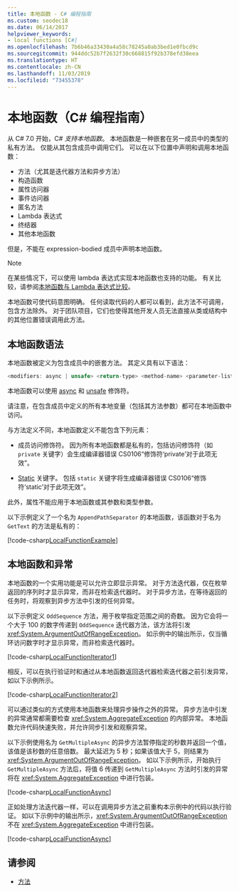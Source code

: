 ```yaml
---
title: 本地函数 - C# 编程指南
ms.custom: seodec18
ms.date: 06/14/2017
helpviewer_keywords:
- local functions [C#]
ms.openlocfilehash: 7b6b46a33430a4a58c78245a0ab3bed1e0fbcd9c
ms.sourcegitcommit: 944ddc52b7f2632f30c668815f92b378efd38eea
ms.translationtype: HT
ms.contentlocale: zh-CN
ms.lasthandoff: 11/03/2019
ms.locfileid: "73455378"
---
```

# <a name="local-functions-c-programming-guide"></a>本地函数（C# 编程指南）

从 C# 7.0 开始，C# *支持本地函数*。 本地函数是一种嵌套在另一成员中的类型的私有方法。 仅能从其包含成员中调用它们。 可以在以下位置中声明和调用本地函数：

- 方法（尤其是迭代器方法和异步方法）
- 构造函数
- 属性访问器
- 事件访问器
- 匿名方法
- Lambda 表达式
- 终结器
- 其他本地函数

但是，不能在 expression-bodied 成员中声明本地函数。

> [!NOTE]
> 在某些情况下，可以使用 lambda 表达式实现本地函数也支持的功能。 有关比较，请参阅[本地函数与 Lambda 表达式比较](../../local-functions-vs-lambdas.md)。

本地函数可使代码意图明确。 任何读取代码的人都可以看到，此方法不可调用，包含方法除外。 对于团队项目，它们也使得其他开发人员无法直接从类或结构中的其他位置错误调用此方法。
 
## <a name="local-function-syntax"></a>本地函数语法

本地函数被定义为包含成员中的嵌套方法。 其定义具有以下语法：

```csharp
<modifiers: async | unsafe> <return-type> <method-name> <parameter-list>
```

本地函数可以使用 [async](../../language-reference/keywords/async.md) 和 [unsafe](../../language-reference/keywords/unsafe.md) 修饰符。 

请注意，在包含成员中定义的所有本地变量（包括其方法参数）都可在本地函数中访问。 

与方法定义不同，本地函数定义不能包含下列元素：

- 成员访问修饰符。 因为所有本地函数都是私有的，包括访问修饰符（如 `private` 关键字）会生成编译器错误 CS0106“修饰符‘private’对于此项无效”。
 
- [Static](../../language-reference/keywords/static.md) 关键字。 包括 `static` 关键字将生成编译器错误 CS0106“修饰符‘static’对于此项无效”。

此外，属性不能应用于本地函数或其参数和类型参数。 
 
以下示例定义了一个名为 `AppendPathSeparator` 的本地函数，该函数对于名为 `GetText` 的方法是私有的：
   
[!code-csharp[LocalFunctionExample](~/samples/snippets/csharp/programming-guide/classes-and-structs/local-functions1.cs)]  
   
## <a name="local-functions-and-exceptions"></a>本地函数和异常

本地函数的一个实用功能是可以允许立即显示异常。 对于方法迭代器，仅在枚举返回的序列时才显示异常，而非在检索迭代器时。 对于异步方法，在等待返回的任务时，将观察到异步方法中引发的任何异常。 

以下示例定义 `OddSequence` 方法，用于枚举指定范围之间的奇数。 因为它会将一个大于 100 的数字传递到 `OddSequence` 迭代器方法，该方法将引发 <xref:System.ArgumentOutOfRangeException>。 如示例中的输出所示，仅当循环访问数字时才显示异常，而非检索迭代器时。

[!code-csharp[LocalFunctionIterator1](~/samples/snippets/csharp/programming-guide/classes-and-structs/local-functions-iterator1.cs)] 

相反，可以在执行验证时和通过从本地函数返回迭代器检索迭代器之前引发异常，如以下示例所示。

[!code-csharp[LocalFunctionIterator2](~/samples/snippets/csharp/programming-guide/classes-and-structs/local-functions-iterator2.cs)]

可以通过类似的方式使用本地函数来处理异步操作之外的异常。 异步方法中引发的异常通常都需要检查 <xref:System.AggregateException> 的内部异常。 本地函数允许代码快速失败，并允许同步引发和观察异常。

以下示例使用名为 `GetMultipleAsync` 的异步方法暂停指定的秒数并返回一个值，该值是该秒数的任意倍数。 最大延迟为 5 秒；如果该值大于 5，则结果为 <xref:System.ArgumentOutOfRangeException>。 如以下示例所示，开始执行 `GetMultipleAsync` 方法后，将值 6 传递到 `GetMultipleAsync` 方法时引发的异常将在 <xref:System.AggregateException> 中进行包装。

[!code-csharp[LocalFunctionAsync](~/samples/snippets/csharp/programming-guide/classes-and-structs/local-functions-async1.cs)] 

正如处理方法迭代器一样，可以在调用异步方法之前重构本示例中的代码以执行验证。 如以下示例中的输出所示，<xref:System.ArgumentOutOfRangeException> 不在 <xref:System.AggregateException> 中进行包装。

[!code-csharp[LocalFunctionAsync](~/samples/snippets/csharp/programming-guide/classes-and-structs/local-functions-async2.cs)] 

## <a name="see-also"></a>请参阅

- [方法](methods.md)
